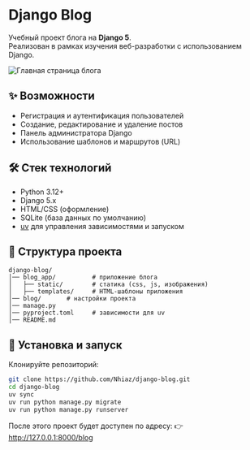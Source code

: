 # Django Blog

Учебный проект блога на **Django 5**.  
Реализован в рамках изучения веб-разработки с использованием Django.

![Главная страница блога](https://i.imgur.com/gRSZN9K.png)

## ✨ Возможности
- Регистрация и аутентификация пользователей
- Создание, редактирование и удаление постов
- Панель администратора Django
- Использование шаблонов и маршрутов (URL)

## 🛠️ Стек технологий
- Python 3.12+
- Django 5.x
- HTML/CSS (оформление)
- SQLite (база данных по умолчанию)
- [uv](https://github.com/astral-sh/uv) для управления зависимостями и запуском

## 📂 Структура проекта
```angular2html
django-blog/
│── blog_app/          # приложение блога
│   ├── static/        # статика (css, js, изображения)
│   ├── templates/     # HTML-шаблоны приложения
│── blog/       # настройки проекта
│── manage.py
│── pyproject.toml     # зависимости для uv
│── README.md

```

## 🚀 Установка и запуск
Клонируйте репозиторий:

```bash
git clone https://github.com/Nhiaz/django-blog.git
cd django-blog
uv sync
uv run python manage.py migrate
uv run python manage.py runserver
```

После этого проект будет доступен по адресу:
👉 http://127.0.0.1:8000/blog
